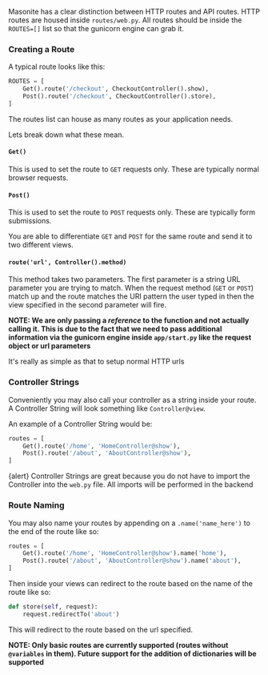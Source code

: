 Masonite has a clear distinction between HTTP routes and API routes. HTTP routes are housed inside `routes/web.py`. All routes should be inside the `ROUTES=[]` list so that the gunicorn engine can grab it.


### Creating a Route

A typical route looks like this:

```python
ROUTES = [
    Get().route('/checkout', CheckoutController().show),
    Post().route('/checkout', CheckoutController().store),
]
```

The routes list can house as many routes as your application needs.

Lets break down what these mean.

#### `Get()`

This is used to set the route to `GET` requests only. These are typically normal browser requests.

#### `Post()`

This is used to set the route to `POST` requests only. These are typically form submissions.

You are able to differentiate `GET` and `POST` for the same route and send it to two different views.

#### `route('url', Controller().method)`

This method takes two parameters. The first parameter is a string URL parameter you are trying to match. When the request method (`GET` or `POST`) match up and the route matches the URI pattern the user typed in then the view specified in the second parameter will fire.

**NOTE: We are only passing a _reference_ to the function and not actually calling it. This is due to the fact that we need to pass additional information via the gunicorn engine inside `app/start.py` like the request object or url parameters**

It's really as simple as that to setup normal HTTP urls

### Controller Strings

Conveniently you may also call your controller as a string inside your route. A Controller String will look something like `Controller@view`.

An example of a Controller String would be:

```python
routes = [
    Get().route('/home', 'HomeController@show'),
    Post().route('/about', 'AboutController@show'),
]
```

{alert} Controller Strings are great because you do not have to import the Controller into the `web.py` file. All imports will be performed in the backend

### Route Naming

You may also name your routes by appending on a `.name('name_here')` to the end of the route like so:

```python
routes = [
    Get().route('/home', 'HomeController@show').name('home'),
    Post().route('/about', 'AboutController@show').name('about'),
]
```

Then inside your views can redirect to the route based on the name of the route like so:

```python
def store(self, request):
    request.redirectTo('about')
```

This will redirect to the route based on the url specified. 

**NOTE: Only basic routes are currently supported (routes without `@variables` in them). Future support for the addition of dictionaries will be supported**
